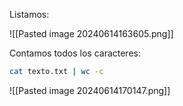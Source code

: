 
Listamos:

![[Pasted image 20240614163605.png]]

Contamos todos los caracteres:

```Bash
cat texto.txt | wc -c
```

![[Pasted image 20240614170147.png]]


